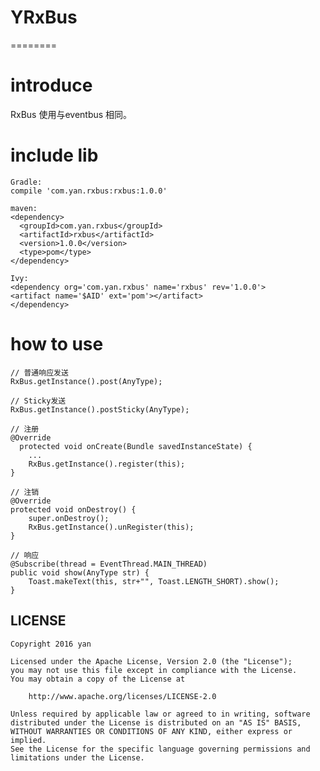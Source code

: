 # YRxBus
========
# introduce
RxBus 使用与eventbus 相同。

# include lib

    Gradle:
    compile 'com.yan.rxbus:rxbus:1.0.0'
  
    maven:
    <dependency>
      <groupId>com.yan.rxbus</groupId>
      <artifactId>rxbus</artifactId>
      <version>1.0.0</version>
      <type>pom</type>
    </dependency> 
    
    Ivy:
    <dependency org='com.yan.rxbus' name='rxbus' rev='1.0.0'>
    <artifact name='$AID' ext='pom'></artifact>
    </dependency>

# how to use
  
    // 普通响应发送  
    RxBus.getInstance().post(AnyType);
    
    // Sticky发送  
    RxBus.getInstance().postSticky(AnyType);
  
    // 注册
    @Override
      protected void onCreate(Bundle savedInstanceState) {
        ...
        RxBus.getInstance().register(this);
    }
    
    // 注销
    @Override
    protected void onDestroy() {
        super.onDestroy();
        RxBus.getInstance().unRegister(this);
    }

    // 响应
    @Subscribe(thread = EventThread.MAIN_THREAD)
    public void show(AnyType str) {
        Toast.makeText(this, str+"", Toast.LENGTH_SHORT).show();
    }


## LICENSE

    Copyright 2016 yan

    Licensed under the Apache License, Version 2.0 (the "License");
    you may not use this file except in compliance with the License.
    You may obtain a copy of the License at

        http://www.apache.org/licenses/LICENSE-2.0

    Unless required by applicable law or agreed to in writing, software
    distributed under the License is distributed on an "AS IS" BASIS,
    WITHOUT WARRANTIES OR CONDITIONS OF ANY KIND, either express or implied.
    See the License for the specific language governing permissions and
    limitations under the License.


